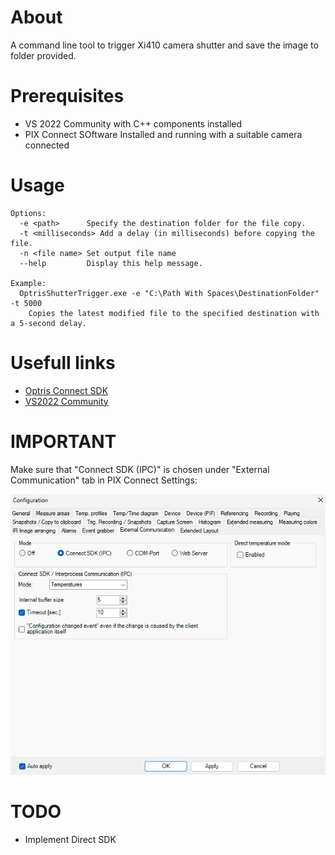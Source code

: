 # About

A command line tool to trigger Xi410 camera shutter and save the image to folder provided.

# Prerequisites

 - VS 2022 Community with C++ components installed
 - PIX Connect SOftware Installed and running with a suitable camera connected

# Usage

```
Options:
  -e <path>      Specify the destination folder for the file copy.
  -t <milliseconds> Add a delay (in milliseconds) before copying the file.
  -n <file name> Set output file name
  --help         Display this help message.

Example:
  OptrisShutterTrigger.exe -e "C:\Path With Spaces\DestinationFolder" -t 5000
    Copies the latest modified file to the specified destination with a 5-second delay.
```

# Usefull links

 - [Optris Connect SDK](https://www.optris.com/en-us/products/infrared-cameras/software-development-kits-sdk/)
 - [VS2022 Community](https://visualstudio.microsoft.com/vs/community/)

 # IMPORTANT

 Make sure that "Connect SDK (IPC)" is chosen under "External Communication" tab in PIX Connect Settings:

 ![](img/pix_connect_settings.png)

 # TODO

  * Implement Direct SDK